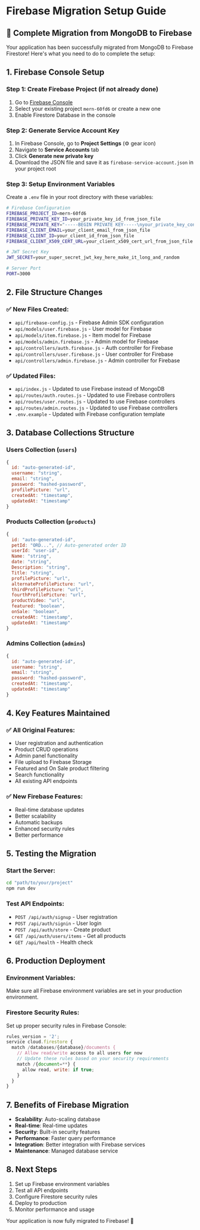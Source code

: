 # Firebase Migration Setup Guide

## 🚀 Complete Migration from MongoDB to Firebase

Your application has been successfully migrated from MongoDB to Firebase Firestore! Here's what you need to do to complete the setup:

## 1. Firebase Console Setup

### Step 1: Create Firebase Project (if not already done)
1. Go to [Firebase Console](https://console.firebase.google.com/)
2. Select your existing project `mern-60fd6` or create a new one
3. Enable Firestore Database in the console

### Step 2: Generate Service Account Key
1. In Firebase Console, go to **Project Settings** (⚙️ gear icon)
2. Navigate to **Service Accounts** tab
3. Click **Generate new private key**
4. Download the JSON file and save it as `firebase-service-account.json` in your project root

### Step 3: Setup Environment Variables
Create a `.env` file in your root directory with these variables:

```bash
# Firebase Configuration
FIREBASE_PROJECT_ID=mern-60fd6
FIREBASE_PRIVATE_KEY_ID=your_private_key_id_from_json_file
FIREBASE_PRIVATE_KEY="-----BEGIN PRIVATE KEY-----\nyour_private_key_content_here\n-----END PRIVATE KEY-----\n"
FIREBASE_CLIENT_EMAIL=your_client_email_from_json_file
FIREBASE_CLIENT_ID=your_client_id_from_json_file
FIREBASE_CLIENT_X509_CERT_URL=your_client_x509_cert_url_from_json_file

# JWT Secret Key
JWT_SECRET=your_super_secret_jwt_key_here_make_it_long_and_random

# Server Port
PORT=3000
```

## 2. File Structure Changes

### ✅ New Files Created:
- `api/firebase-config.js` - Firebase Admin SDK configuration
- `api/models/user.firebase.js` - User model for Firebase
- `api/models/item.firebase.js` - Item model for Firebase  
- `api/models/admin.firebase.js` - Admin model for Firebase
- `api/controllers/auth.firebase.js` - Auth controller for Firebase
- `api/controllers/user.firebase.js` - User controller for Firebase
- `api/controllers/admin.firebase.js` - Admin controller for Firebase

### ✅ Updated Files:
- `api/index.js` - Updated to use Firebase instead of MongoDB
- `api/routes/auth.routes.js` - Updated to use Firebase controllers
- `api/routes/user.routes.js` - Updated to use Firebase controllers
- `api/routes/admin.routes.js` - Updated to use Firebase controllers
- `.env.example` - Updated with Firebase configuration template

## 3. Database Collections Structure

### Users Collection (`users`)
```javascript
{
  id: "auto-generated-id",
  username: "string",
  email: "string", 
  password: "hashed-password",
  profilePicture: "url",
  createdAt: "timestamp",
  updatedAt: "timestamp"
}
```

### Products Collection (`products`)
```javascript
{
  id: "auto-generated-id",
  petId: "ORD...", // Auto-generated order ID
  userId: "user-id",
  Name: "string",
  date: "string",
  Description: "string", 
  Title: "string",
  profilePicture: "url",
  alternateProfilePicture: "url",
  thirdProfilePicture: "url",
  fourthProfilePicture: "url",
  productVideo: "url",
  featured: "boolean",
  onSale: "boolean",
  createdAt: "timestamp",
  updatedAt: "timestamp"
}
```

### Admins Collection (`admins`)
```javascript
{
  id: "auto-generated-id",
  username: "string",
  email: "string",
  password: "hashed-password",
  createdAt: "timestamp", 
  updatedAt: "timestamp"
}
```

## 4. Key Features Maintained

### ✅ All Original Features:
- User registration and authentication
- Product CRUD operations
- Admin panel functionality
- File upload to Firebase Storage
- Featured and On Sale product filtering
- Search functionality
- All existing API endpoints

### ✅ New Firebase Features:
- Real-time database updates
- Better scalability
- Automatic backups
- Enhanced security rules
- Better performance

## 5. Testing the Migration

### Start the Server:
```bash
cd "path/to/your/project"
npm run dev
```

### Test API Endpoints:
- `POST /api/auth/signup` - User registration
- `POST /api/auth/signin` - User login
- `POST /api/auth/store` - Create product
- `GET /api/auth/users/items` - Get all products
- `GET /api/health` - Health check

## 6. Production Deployment

### Environment Variables:
Make sure all Firebase environment variables are set in your production environment.

### Firestore Security Rules:
Set up proper security rules in Firebase Console:

```javascript
rules_version = '2';
service cloud.firestore {
  match /databases/{database}/documents {
    // Allow read/write access to all users for now
    // Update these rules based on your security requirements
    match /{document=**} {
      allow read, write: if true;
    }
  }
}
```

## 7. Benefits of Firebase Migration

- **Scalability**: Auto-scaling database
- **Real-time**: Real-time updates
- **Security**: Built-in security features
- **Performance**: Faster query performance
- **Integration**: Better integration with Firebase services
- **Maintenance**: Managed database service

## 8. Next Steps

1. Set up Firebase environment variables
2. Test all API endpoints
3. Configure Firestore security rules
4. Deploy to production
5. Monitor performance and usage

Your application is now fully migrated to Firebase! 🎉

